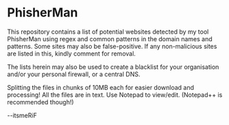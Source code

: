 # PhisherMan
This repository contains a list of potential websites detected by my tool PhisherMan using regex and common patterns in the domain names and patterns. Some sites may also be false-positive. If any non-malicious sites are listed in this, kindly comment for removal.

The lists herein may also be used to create a blacklist for your organisation and/or your personal firewall, or a central DNS.

Splitting the files in chunks of 10MB each for easier download and processing!
All the files are in text. Use Notepad to view/edit. (Notepad++ is recommended though!)

--itsmeRiF
